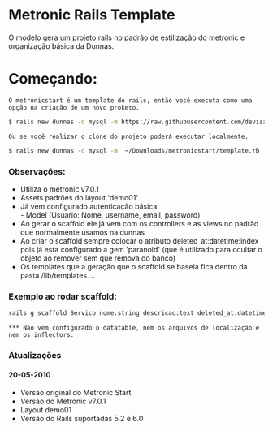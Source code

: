 # Metronic Rails Template

O modelo gera um projeto rails no padrão de estilização do metronic e organização básica da Dunnas.

# Começando: 
`O metronicstart é um template do rails, então você executa como uma opção na criação de um novo proketo.`

```sh
$ rails new dunnas -d mysql -m https://raw.githubusercontent.com/devisaah/metronicstart/master/template.rb
```
`Ou se você realizar o clone do projeto poderá executar localmente.`

```sh
$ rails new dunnas -d mysql -m  ~/Downloads/metronicstart/template.rb
```

### Observações: 
- Utiliza o metronic v7.0.1
- Assets padrões do layout 'demo01'
- Já vem configurado autenticação básica:   
        - Model (Usuario: Nome, username, email, password)       
- Ao gerar o scaffold ele já vem com os controllers e as views no padrão que normalmente usamos na dunnas
- Ao criar o scaffold sempre colocar o atributo deleted_at:datetime:index pois já esta configurado a gem 'paranoid' (que é utilizado para ocultar o objeto ao remover sem que remova do banco)
- Os templates que a geração que o scaffold se baseia fica dentro da pasta /lib/templates ...


### Exemplo ao rodar scaffold: 
```sh
rails g scaffold Servico nome:string descricao:text deleted_at:datetime:index ativo:boolean --no-assets --no-helper --no-test-framework
```    

`*** Não vem configurado o datatable, nem os arquivos de localização e nem os inflectors.`

### Atualizações

#### 20-05-2010 
* Versão original do Metronic Start
* Versão do Metronic v7.0.1
* Layout demo01
* Versão do Rails suportadas 5.2 e 6.0
